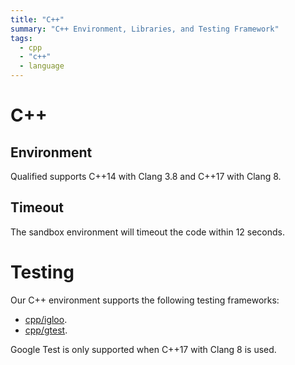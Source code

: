 ```yaml
---
title: "C++"
summary: "C++ Environment, Libraries, and Testing Framework"
tags:
  - cpp
  - "c++"
  - language
---
```


# C++

## Environment

Qualified supports C++14 with Clang 3.8 and C++17 with Clang 8.

## Timeout

The sandbox environment will timeout the code within 12 seconds.

# Testing

Our C++ environment supports the following testing frameworks:

- [cpp/igloo](/languages/cpp/igloo).
- [cpp/gtest](/languages/cpp/gtest).

Google Test is only supported when C++17 with Clang 8 is used.

